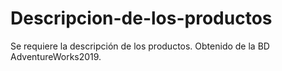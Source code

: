 # Descripcion-de-los-productos
Se requiere la descripción de los productos. Obtenido de la BD AdventureWorks2019.
